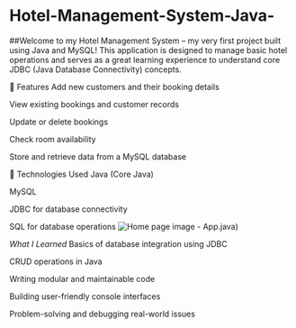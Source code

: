 # Hotel-Management-System-Java-

##Welcome to my Hotel Management System – my very first project built using Java and MySQL! This application is designed to manage basic hotel operations and serves as a great learning experience to understand core JDBC (Java Database Connectivity) concepts.

📌 Features
Add new customers and their booking details

View existing bookings and customer records

Update or delete bookings

Check room availability

Store and retrieve data from a MySQL database

🔧 Technologies Used
Java (Core Java)

MySQL

JDBC for database connectivity

SQL for database operations
![Home page image - App.java]([first.jpg](https://github.com/Code-Eagl/Hotel-Management-System-Java-/blob/52daf02c96d2451bf62159fd400af88ca246ccdf/first.jpg)))

*What I Learned*
Basics of database integration using JDBC

CRUD operations in Java

Writing modular and maintainable code

Building user-friendly console interfaces

Problem-solving and debugging real-world issues
